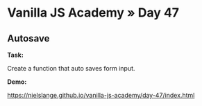 # Vanilla JS Academy » Day 47

## Autosave

**Task:**

Create a function that auto saves form input.


**Demo:**

https://nielslange.github.io/vanilla-js-academy/day-47/index.html
